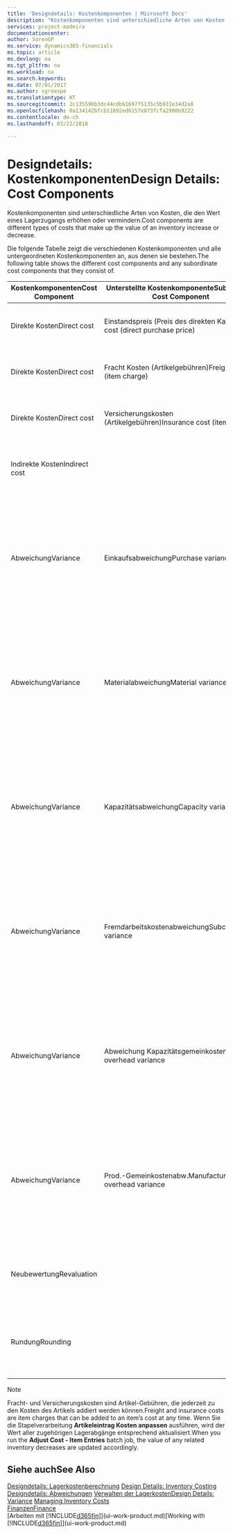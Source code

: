 ```yaml
---
title: 'Designdetails: Kostenkomponenten | Microsoft Docs'
description: "Kostenkomponenten sind unterschiedliche Arten von Kosten, die den Wert eines Lagerzugangs erhöhen oder vermindern."
services: project-madeira
documentationcenter: 
author: SorenGP
ms.service: dynamics365-financials
ms.topic: article
ms.devlang: na
ms.tgt_pltfrm: na
ms.workload: na
ms.search.keywords: 
ms.date: 07/01/2017
ms.author: sgroespe
ms.translationtype: HT
ms.sourcegitcommit: 2c13559bb3dc44cdb61697f5135c5b931e34d2a8
ms.openlocfilehash: 0a134142bfcb11692ed6157e873fcfa2900b9222
ms.contentlocale: de-ch
ms.lasthandoff: 03/22/2018

---
```

# <a name="design-details-cost-components"></a><span data-ttu-id="bb1d9-103">Designdetails: Kostenkomponenten</span><span class="sxs-lookup"><span data-stu-id="bb1d9-103">Design Details: Cost Components</span></span>
<span data-ttu-id="bb1d9-104">Kostenkomponenten sind unterschiedliche Arten von Kosten, die den Wert eines Lagerzugangs erhöhen oder vermindern.</span><span class="sxs-lookup"><span data-stu-id="bb1d9-104">Cost components are different types of costs that make up the value of an inventory increase or decrease.</span></span>  

 <span data-ttu-id="bb1d9-105">Die folgende Tabelle zeigt die verschiedenen Kostenkomponenten und alle untergeordneten Kostenkomponenten an, aus denen sie bestehen.</span><span class="sxs-lookup"><span data-stu-id="bb1d9-105">The following table shows the different cost components and any subordinate cost components that they consist of.</span></span>  

|<span data-ttu-id="bb1d9-106">Kostenkomponenten</span><span class="sxs-lookup"><span data-stu-id="bb1d9-106">Cost Component</span></span>|<span data-ttu-id="bb1d9-107">Unterstellte Kostenkomponente</span><span class="sxs-lookup"><span data-stu-id="bb1d9-107">Subordinate Cost Component</span></span>|<span data-ttu-id="bb1d9-108">Description</span><span class="sxs-lookup"><span data-stu-id="bb1d9-108">Description</span></span>|  
|--------------------|--------------------------------|---------------------------------------|  
|<span data-ttu-id="bb1d9-109">Direkte Kosten</span><span class="sxs-lookup"><span data-stu-id="bb1d9-109">Direct cost</span></span>|<span data-ttu-id="bb1d9-110">Einstandspreis (Preis des direkten Kaufs)</span><span class="sxs-lookup"><span data-stu-id="bb1d9-110">Unit cost (direct purchase price)</span></span>|<span data-ttu-id="bb1d9-111">Kosten, die direkt auf das Kostenobjekt zurückzuführen sind.</span><span class="sxs-lookup"><span data-stu-id="bb1d9-111">Cost that can be traced to a cost object.</span></span>|  
|<span data-ttu-id="bb1d9-112">Direkte Kosten</span><span class="sxs-lookup"><span data-stu-id="bb1d9-112">Direct cost</span></span>|<span data-ttu-id="bb1d9-113">Fracht Kosten (Artikelgebühren)</span><span class="sxs-lookup"><span data-stu-id="bb1d9-113">Freight cost (item charge)</span></span>|<span data-ttu-id="bb1d9-114">Kosten, die direkt auf das Kostenobjekt zurückzuführen sind.</span><span class="sxs-lookup"><span data-stu-id="bb1d9-114">Cost that can be traced to a cost object.</span></span>|  
|<span data-ttu-id="bb1d9-115">Direkte Kosten</span><span class="sxs-lookup"><span data-stu-id="bb1d9-115">Direct cost</span></span>|<span data-ttu-id="bb1d9-116">Versicherungskosten (Artikelgebühren)</span><span class="sxs-lookup"><span data-stu-id="bb1d9-116">Insurance cost (item charge)</span></span>|<span data-ttu-id="bb1d9-117">Kosten, die direkt auf das Kostenobjekt zurückzuführen sind.</span><span class="sxs-lookup"><span data-stu-id="bb1d9-117">Cost that can be traced to a cost object.</span></span>|  
|<span data-ttu-id="bb1d9-118">Indirekte Kosten</span><span class="sxs-lookup"><span data-stu-id="bb1d9-118">Indirect cost</span></span>||<span data-ttu-id="bb1d9-119">Kosten, die nicht auf ein Kostenobjekt zurückzuführen sind.</span><span class="sxs-lookup"><span data-stu-id="bb1d9-119">Cost that cannot be traced to a cost object.</span></span>|  
|<span data-ttu-id="bb1d9-120">Abweichung</span><span class="sxs-lookup"><span data-stu-id="bb1d9-120">Variance</span></span>|<span data-ttu-id="bb1d9-121">Einkaufsabweichung</span><span class="sxs-lookup"><span data-stu-id="bb1d9-121">Purchase variance</span></span>|<span data-ttu-id="bb1d9-122">Der Unterschied zwischen tatsächlichen Kosten und dem Einstandspreis (fest), der nur für Artikel mit der Lagerabgangsmethode **Standard** gebucht wird.</span><span class="sxs-lookup"><span data-stu-id="bb1d9-122">The difference between actual and standard costs, which is only posted for items using the **Standard** costing method.</span></span>|  
|<span data-ttu-id="bb1d9-123">Abweichung</span><span class="sxs-lookup"><span data-stu-id="bb1d9-123">Variance</span></span>|<span data-ttu-id="bb1d9-124">Materialabweichung</span><span class="sxs-lookup"><span data-stu-id="bb1d9-124">Material variance</span></span>|<span data-ttu-id="bb1d9-125">Der Unterschied zwischen tatsächlichen Kosten und dem Einstandspreis (fest), der nur für Artikel mit der Lagerabgangsmethode **Standard** gebucht wird.</span><span class="sxs-lookup"><span data-stu-id="bb1d9-125">The difference between actual and standard costs, which is only posted for items using the **Standard** costing method.</span></span>|  
|<span data-ttu-id="bb1d9-126">Abweichung</span><span class="sxs-lookup"><span data-stu-id="bb1d9-126">Variance</span></span>|<span data-ttu-id="bb1d9-127">Kapazitätsabweichung</span><span class="sxs-lookup"><span data-stu-id="bb1d9-127">Capacity variance</span></span>|<span data-ttu-id="bb1d9-128">Der Unterschied zwischen tatsächlichen Kosten und dem Einstandspreis (fest), der nur für Artikel mit der Lagerabgangsmethode **Standard** gebucht wird.</span><span class="sxs-lookup"><span data-stu-id="bb1d9-128">The difference between actual and standard costs, which is only posted for items using the **Standard** costing method.</span></span>|  
|<span data-ttu-id="bb1d9-129">Abweichung</span><span class="sxs-lookup"><span data-stu-id="bb1d9-129">Variance</span></span>|<span data-ttu-id="bb1d9-130">Fremdarbeitskostenabweichung</span><span class="sxs-lookup"><span data-stu-id="bb1d9-130">Subcontracted variance</span></span>|<span data-ttu-id="bb1d9-131">Der Unterschied zwischen tatsächlichen Kosten und dem Einstandspreis (fest), der nur für Artikel mit der Lagerabgangsmethode **Standard** gebucht wird.</span><span class="sxs-lookup"><span data-stu-id="bb1d9-131">The difference between actual and standard costs, which is only posted for items using the **Standard** costing method.</span></span>|  
|<span data-ttu-id="bb1d9-132">Abweichung</span><span class="sxs-lookup"><span data-stu-id="bb1d9-132">Variance</span></span>|<span data-ttu-id="bb1d9-133">Abweichung Kapazitätsgemeinkosten</span><span class="sxs-lookup"><span data-stu-id="bb1d9-133">Capacity overhead variance</span></span>|<span data-ttu-id="bb1d9-134">Der Unterschied zwischen tatsächlichen Kosten und dem Einstandspreis (fest), der nur für Artikel mit der Lagerabgangsmethode **Standard** gebucht wird.</span><span class="sxs-lookup"><span data-stu-id="bb1d9-134">The difference between actual and standard costs, which is only posted for items using the **Standard** costing method.</span></span>|  
|<span data-ttu-id="bb1d9-135">Abweichung</span><span class="sxs-lookup"><span data-stu-id="bb1d9-135">Variance</span></span>|<span data-ttu-id="bb1d9-136">Prod.-Gemeinkostenabw.</span><span class="sxs-lookup"><span data-stu-id="bb1d9-136">Manufacturing overhead variance</span></span>|<span data-ttu-id="bb1d9-137">Der Unterschied zwischen tatsächlichen Kosten und dem Einstandspreis (fest), der nur für Artikel mit der Lagerabgangsmethode **Standard** gebucht wird.</span><span class="sxs-lookup"><span data-stu-id="bb1d9-137">The difference between actual and standard costs, which is only posted for items using the **Standard** costing method.</span></span>|  
|<span data-ttu-id="bb1d9-138">Neubewertung</span><span class="sxs-lookup"><span data-stu-id="bb1d9-138">Revaluation</span></span>||<span data-ttu-id="bb1d9-139">Eine Abschreibung oder ein Wertzuwachs für den aktuellen Lagerwert.</span><span class="sxs-lookup"><span data-stu-id="bb1d9-139">A depreciation or appreciation of the current inventory value.</span></span>|  
|<span data-ttu-id="bb1d9-140">Rundung</span><span class="sxs-lookup"><span data-stu-id="bb1d9-140">Rounding</span></span>||<span data-ttu-id="bb1d9-141">Restbeträge, die durch die Berechnung von Bestandsminderungen entstehen.</span><span class="sxs-lookup"><span data-stu-id="bb1d9-141">Residuals caused by the way in which valuation of inventory decreases are calculated.</span></span>|  

> [!NOTE]  
>  <span data-ttu-id="bb1d9-142">Fracht- und Versicherungskosten sind Artikel-Gebühren, die jederzeit zu den Kosten des Artikels addiert werden können.</span><span class="sxs-lookup"><span data-stu-id="bb1d9-142">Freight and insurance costs are item charges that can be added to an item’s cost at any time.</span></span> <span data-ttu-id="bb1d9-143">Wenn Sie die Stapelverarbeitung **Artikeleintrag Kosten anpassen** ausführen, wird der Wert aller zugehörigen Lagerabgänge entsprechend aktualisiert.</span><span class="sxs-lookup"><span data-stu-id="bb1d9-143">When you run the **Adjust Cost - Item Entries** batch job, the value of any related inventory decreases are updated accordingly.</span></span>  

## <a name="see-also"></a><span data-ttu-id="bb1d9-144">Siehe auch</span><span class="sxs-lookup"><span data-stu-id="bb1d9-144">See Also</span></span>  
 <span data-ttu-id="bb1d9-145">[Designdetails: Lagerkostenberechnung](design-details-inventory-costing.md) </span><span class="sxs-lookup"><span data-stu-id="bb1d9-145">[Design Details: Inventory Costing](design-details-inventory-costing.md) </span></span>  
 <span data-ttu-id="bb1d9-146">[Designdetails: Abweichungen](design-details-variance.md) [Verwalten der Lagerkosten](finance-manage-inventory-costs.md)</span><span class="sxs-lookup"><span data-stu-id="bb1d9-146">[Design Details: Variance](design-details-variance.md) [Managing Inventory Costs](finance-manage-inventory-costs.md)</span></span>  
 [<span data-ttu-id="bb1d9-147">Finanzen</span><span class="sxs-lookup"><span data-stu-id="bb1d9-147">Finance</span></span>](finance.md)  
 <span data-ttu-id="bb1d9-148">[Arbeiten mit [!INCLUDE[d365fin](includes/d365fin_md.md)]](ui-work-product.md)</span><span class="sxs-lookup"><span data-stu-id="bb1d9-148">[Working with [!INCLUDE[d365fin](includes/d365fin_md.md)]](ui-work-product.md)</span></span>  

